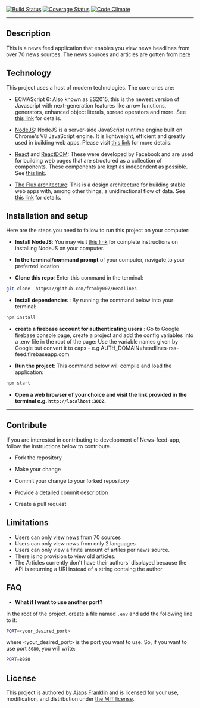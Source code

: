 [![Build Status](https://travis-ci.org/framky007/Headlines.svg?branch=master)](https://travis-ci.org/framky007/Headlines) 
[![Coverage Status](https://coveralls.io/repos/github/framky007/Headlines/badge.svg?branch=master)](https://coveralls.io/github/framky007/Headlines?branch=master)
[![Code Climate](https://codeclimate.com/github/framky007/Headlines?branch=master)](https://codeclimate.com/github/framky007/Headlines?branch=master)

----
## Description

This is a news feed application that enables you view news headlines from over 70 news sources.
The news sources and articles are gotten from [here](https://newsapi.org)


## Technology

This project uses a host of modern technologies. The core ones are:

- ECMAScript 6: Also known as ES2015, this is the newest version of Javascript with next-generation features like arrow functions, generators, enhanced object literals, 
spread operators and more. See [this link](https://en.wikipedia.org/wiki/ECMAScript) for details.

- [NodeJS](https://nodejs.org): NodeJS is a server-side JavaScript runtime engine built 
on Chrome's V8 JavaScript engine. It is lightweight, efficient and greatly used in building web apps. Please visit [this link](https://nodejs.org) for more details.

- [React](https://facebook.github.io/react/) and [ReactDOM](https://facebook.github.io/react/docs/react-dom.html): 
These were developed by Facebook and are used for building web pages that are structured as a collection of components. These components are kept as independent as possible. See [this link](https://facebook.github.io/react/).

- [The Flux architecture](https://facebook.github.io/flux/): This is a design architecture for building stable web apps with, among other things, a unidirectional flow of data. See [this link](https://facebook.github.io/flux/) 
for details.


## Installation and setup

Here are the steps you need to follow to run this project on your computer:
- **Install NodeJS**: You may visit [this link](https://nodejs.org/en/download/) for complete 
instructions on installing NodeJS on your computer.

- **In the terminal/command prompt** of your computer, navigate to your preferred location.

- **Clone this repo**: Enter this command in the terminal:

``` bash
git clone  https://github.com/framky007/Headlines
```

- **Install dependencies** : By running the command below into your terminal:

``` bash
npm install
```

- **create a firebase account for authenticating users** : Go to Google firebase console page, create a project and add the config variables into a .env file in the root of the page:
Use the variable names given by Google but convert it to caps - e.g AUTH_DOMAIN=headlines-rss-feed.firebaseapp.com


- **Run the project**: This command below will compile and load the application:

``` bash
npm start
```

- **Open a web browser of your choice and visit the link provided in the terminal e.g. `http://localhost:3002`.**


----
## Contribute

If you are interested in contributing to development of News-feed-app, follow the instructions below to contribute.

- Fork the repository

- Make your change

- Commit your change to your forked repository 

- Provide a detailed commit description 

- Create a pull request

## Limitations

- Users can only view news from 70 sources
- Users can only view news from only 2 languages
- Users can only view a finite amount of artiles per news source.
- There is no provision to view old articles.
- The Articles currently don't have their authors' displayed because the API is returning a URl instead of a string containg the author

## FAQ

- **What if I want to use another port?**

In the root of the project. create a file named `.env` and add the following line to it:

``` bash
PORT=<your_desired_port>
```

where <your\_desired\_port> is the port you want to use. So, if you want to use port `8080`, you will write:

``` bash 
PORT=8080
```

## License
This project is authored by [Ajaps Franklin]() and is licensed 
for your use, modification, and distribution under [the MIT license](https://en.wikipedia.org/wiki/MIT_License).